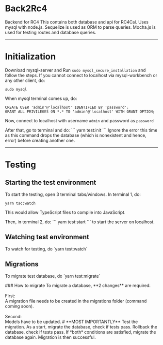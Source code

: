 # Back2Rc4

Backend for RC4
This contains both database and api for RC4Cal. Uses mysql with node.js. Sequelize is used as ORM to parse queries.
Mocha.js is used for testing routes and database queries.

---

# Initialization

Download mysql-server and
Run `sudo mysql_secure_installation` and follow the steps.
If you cannot connect to localhost via mysql-workbench or any other client, do:

```
sudo mysql
```

When mysql terminal comes up, do:

```
CREATE USER 'admin'@'localhost' IDENTIFIED BY 'password';
GRANT ALL PRIVILEGES ON *.* TO 'admin'@'localhost' WITH GRANT OPTION;
```

Now, connect to localhost with username `admin` and password as `password`

<p>After that, go to terminal and do:
```
yarn test:init
```
Ignore the error this time as this command drops the database (which is nonexistent and hence, error) before creating another one.
<p>

---

# Testing

## Starting the test environment

<p>To start the testing, open 3 terminal tabs/windows. In terminal 1, do:

```
yarn tsc:watch
```

This would allow TypeScript files to compile into JavaScript.<p>

<p>Then, in terminal 2, do:
```
yarn test:start
```
to start the server on localhost.
<p>

## Watching test environment

<p>To watch for testing, do `yarn test:watch`<p>

## Migrations

<p>To migrate test database, do `yarn test:migrate`<p>
### How to migrate
To migrate a database, **2 changes** are required.<br><br>
First:<br>
A migration file needs to be created in the migrations folder (command coming soon).<br><br>
Second:<br>
Models have to be updated.
# **MOST IMPORTANTLY**
Test the migration. As a start, migrate the database, check if tests pass. Rollback the database, check if tests pass. If *both* conditions are satisfied, migrate the database again. Migration is then successful.

